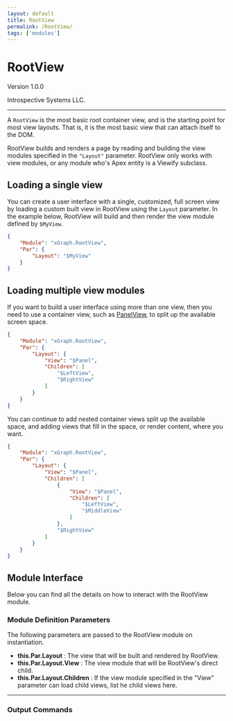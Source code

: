```yaml
---
layout: default
title: RootView
permalink: /RootView/
tags: ['modules']
---
```

# RootView

Version 1.0.0

Introspective Systems LLC.

---

A `RootView` is the most basic root container view, and is the starting
point for most view layouts. That is, it is the most basic view that can
attach itself to the DOM.

RootView builds and renders a page by reading and building the view
modules specified in the `"Layout"` parameter. RootView only works with
view modules, or any module who's Apex entity is a Viewify subclass.

## Loading a single view

You can create a user interface with a single, customized, full screen
view by loading a custom built view in RootView using the `Layout`
parameter. In the example below, RootView will build and then render the
view module defined by `$MyView`.

``` json
{
    "Module": "xGraph.RootView",
    "Par": {
        "Layout": "$MyView"
    }
}
```


## Loading multiple view modules

If you want to build a user interface using more than one view, then you
need to use a container view, such as [PanelView](./PanelView), to split
up the available screen space.

``` json
{
    "Module": "xGraph.RootView",
    "Par": {
        "Layout": {
            "View": "$Panel",
            "Children": [
                "$LeftView",
                "$RightView"
            ]
        }
    }
}
```

You can continue to add nested container views split up the available
space, and adding views that fill in the space, or render content, where
you want.

``` json
{
    "Module": "xGraph.RootView",
    "Par": {
        "Layout": {
            "View": "$Panel",
            "Children": [
                {
                    "View": "$Panel",
                    "Children": [
                        "$LeftView",
                        "$MiddleView"
                    ]
                },
                "$RightView"
            ]
        }
    }
}
```

## Module Interface

Below you can find all the details on how to interact with the RootView
module.

### Module Definition Parameters

The following parameters are passed to the RootView module on
instantiation.

- **this.Par.Layout** : The view that will be built and rendered by
RootView.
- **this.Par.Layout.View** : The view module that will be RootView's
direct child.
- **this.Par.Layout.Children** : If the view module specified in the
"View" parameter can load child views, list he child views here.

---

### Output Commands

